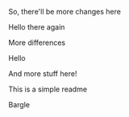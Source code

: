 So, there'll be more changes here


Hello there again

More differences

Hello

And more stuff here!

This is a simple readme

Bargle
